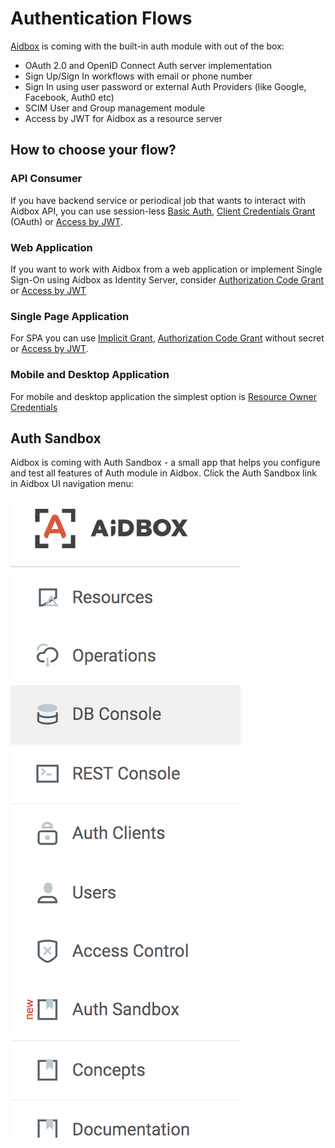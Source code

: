 # Authentication Flows

[Aidbox](https://www.health-samurai.io/aidbox) is coming with the built-in auth module with out of the box:

* OAuth 2.0 and OpenID Connect Auth server implementation
* Sign Up/Sign In workflows with email or phone number
* Sign In using user password or external Auth Providers (like Google, Facebook, Auth0 etc)
* SCIM User and Group management module
* Access by JWT for Aidbox as a resource server

## How to choose your flow?

### API Consumer

If you have backend service or periodical job that wants to interact with Aidbox API, you can use session-less [Basic Auth](basic-auth.md), [Client Credentials Grant](client-credentials.md) (OAuth) or [Access by JWT](access-token-introspection.md).

### Web Application

If you want to work with Aidbox from a web application or implement Single Sign-On using Aidbox as Identity Server, consider [Authorization Code Grant](authorization-code.md) or [Access by JWT](access-token-introspection.md)

### Single Page Application

For SPA you can use [Implicit Grant](implicit.md), [Authorization Code Grant](authorization-code.md) without secret or [Access by JWT](access-token-introspection.md).

### Mobile and Desktop Application

For mobile and desktop application the simplest option is [Resource Owner Credentials](resource-owner-password.md)

## Auth Sandbox

Aidbox is coming with Auth Sandbox - a small app that helps you configure and test all features of Auth module in Aidbox. Click the Auth Sandbox link in Aidbox UI navigation menu:

![](<../../.gitbook/assets/image (1) (1) (1).png>)

